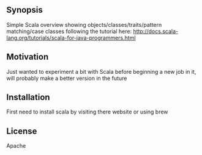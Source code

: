 ## Synopsis

Simple Scala overview showing objects/classes/traits/pattern matching/case classes following the tutorial here: http://docs.scala-lang.org/tutorials/scala-for-java-programmers.html

## Motivation

Just wanted to experiment a bit with Scala before beginning a new job in it, will probably make a better version in the future

## Installation

First need to install scala by visiting there website or using brew

## License

Apache
